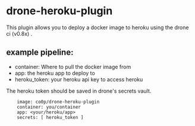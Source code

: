 drone-heroku-plugin
===================

This plugin allows you to deploy a docker image to heroku using the drone ci (v0.8x) .

example pipeline:
-----------------

 * container: Where to pull the docker image from
 * app: the heroku app to deploy to
 * heroku_token: your heroku api key to access heroku  

The heroku token should be saved in drone's secrets vault.

```deploy:
    image: co0p/drone-heroku-plugin
    container: you/container
    app: <your/heroku/app>
    secrets: [ heroku_token ]
```